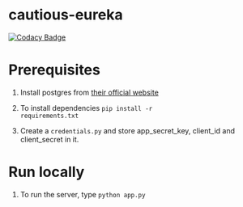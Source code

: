 # cautious-eureka
[![Codacy Badge](https://api.codacy.com/project/badge/Grade/0edf3d5a8b024ec2bb60136ab56df546)](https://www.codacy.com/app/gges5110/cautious-eureka?utm_source=github.com&utm_medium=referral&utm_content=gges5110/cautious-eureka&utm_campaign=badger)

# Prerequisites
1. Install postgres from [their official website](https://www.postgresql.org/)

2. To install dependencies 
<code>pip install -r requirements.txt</code>

3. Create a <code>credentials.py</code> and store app_secret_key, client_id and client_secret in it.

# Run locally
1. To run the server, type <code>python app.py</code>



